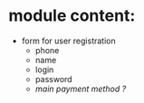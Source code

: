 # module content:

- form for user registration
  - phone
  - name
  - login
  - password
  - _main payment method ?_

